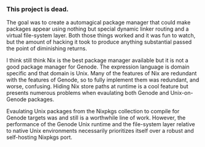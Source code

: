 ### This project is dead.

The goal was to create a automagical package manager that could
make packages appear using nothing but special dynamic linker
routing and a virtual file-system layer. Both those things worked
and it was fun to watch, but the amount of hacking it took to
produce anything substantial passed the point of diminishing
returns.

I think still think Nix is the best package manager available
but it is not a good package manager for Genode. The expression
language is domain specific and that domain is Unix. Many of
the features of Nix are redundant with the features of Genode,
so to fully implement them was redundant, and worse, confusing.
Hiding Nix store paths at runtime is a cool feature but presents
numerous problems when evaulating both Genode and Unix-on-Genode
packages.

Evaulating Unix packages from the Nixpkgs collection to compile
for Genode targets was and still is a worthwhile line of work.
However, the performance of the Genode Unix runtime and the
file-system layer relative to native Unix environments necessarily
prioritizes itself over a robust and self-hosting Nixpkgs port.
